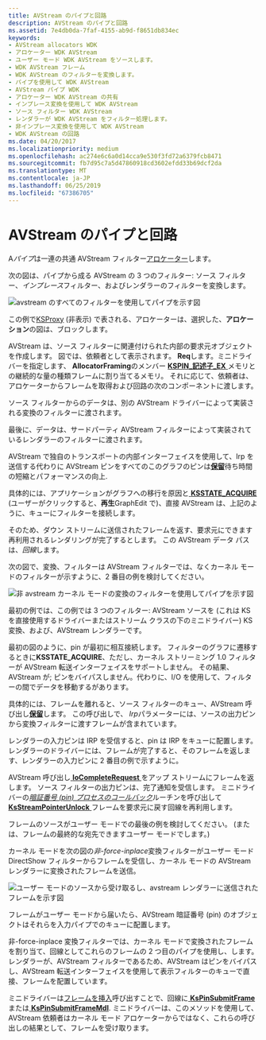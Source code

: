 ```yaml
---
title: AVStream のパイプと回路
description: AVStream のパイプと回路
ms.assetid: 7e4db0da-7faf-4155-ab9d-f8651db834ec
keywords:
- AVStream allocators WDK
- アロケーター WDK AVStream
- ユーザー モード WDK AVStream をソースします。
- WDK AVStream フレーム
- WDK AVStream のフィルターを変換します。
- パイプを使用して WDK AVStream
- AVStream パイプ WDK
- アロケーター WDK AVStream の共有
- インプレース変換を使用して WDK AVStream
- ソース フィルター WDK AVStream
- レンダラーが WDK AVStream をフィルター処理します。
- 非インプレース変換を使用して WDK AVStream
- WDK AVStream の回路
ms.date: 04/20/2017
ms.localizationpriority: medium
ms.openlocfilehash: ac274e6c6a0d14cca9e530f3fd72a6379fcb8471
ms.sourcegitcommit: fb7d95c7a5d47860918cd3602efdd33b69dcf2da
ms.translationtype: MT
ms.contentlocale: ja-JP
ms.lasthandoff: 06/25/2019
ms.locfileid: "67386705"
---
```

# <a name="avstream-pipes-and-circuits"></a>AVStream のパイプと回路





A*パイプ*は一連の共通 AVStream フィルター[アロケーター](avstream-allocators.md)します。

次の図は、パイプから成る AVStream の 3 つのフィルター: ソース フィルター、*インプレース*フィルター、およびレンダラーのフィルターを変換します。

![avstream のすべてのフィルターを使用してパイプを示す図](images/pipe1.png)

この例で[KSProxy](https://docs.microsoft.com/windows-hardware/drivers/ddi/content/_stream/index) (非表示) で表される、アロケーターは、選択した、**アロケーション**の図は、ブロックします。

AVStream は、ソース フィルターに関連付けられた内部の要求元オブジェクトを作成します。 図では、依頼者として表示されます。 **Req**します。ミニドライバーを指定します、 **AllocatorFraming**のメンバー [ **KSPIN\_記述子\_EX** ](https://docs.microsoft.com/windows-hardware/drivers/ddi/content/ks/ns-ks-_kspin_descriptor_ex)メモリとの継続的な量の種類フレームに割り当てるメモリ。 それに応じて、依頼者は、アロケーターからフレームを取得および回路の次のコンポーネントに渡します。

ソース フィルターからのデータは、別の AVStream ドライバーによって実装される変換のフィルターに渡されます。

最後に、データは、サードパーティ AVStream フィルターによって実装されているレンダラーのフィルターに渡されます。

AVStream で独自のトランスポートの内部インターフェイスを使用して、Irp を送信する代わりに AVStream ピンをすべてのこのグラフのピンは[**保留**](https://docs.microsoft.com/windows-hardware/drivers/ddi/content/wdm/nf-wdm-iocalldriver)待ち時間の短縮とパフォーマンスの向上.

具体的には、アプリケーションがグラフへの移行を原因と[ **KSSTATE\_ACQUIRE** ](https://docs.microsoft.com/windows-hardware/drivers/ddi/content/ks/ne-ks-ksstate) (ユーザーがクリックすると、**再生**GraphEdit で)、直接 AVStream は、上記のように、キューにフィルターを接続します。

そのため、ダウン ストリームに送信されたフレームを返す、要求元にできます再利用されるレンダリングが完了するとします。 この AVStream データ パスは、*回線*します。

次の図で、変換、フィルターは AVStream フィルターでは、なくカーネル モードのフィルターが示すように、2 番目の例を検討してください。

![非 avstream カーネル モードの変換のフィルターを使用してパイプを示す図](images/pipe2.png)

最初の例では、この例では 3 つのフィルター: AVStream ソースを (これは KS を直接使用するドライバーまたはストリーム クラスの下のミニドライバー) KS 変換、および、AVStream レンダラーです。

最初の図のように、pin が最初に相互接続します。 フィルターのグラフに遷移するときに**KSSTATE\_ACQUIRE**、ただし、カーネル ストリーミング 1.0 フィルターが AVStream 転送インターフェイスをサポートしません。 その結果、AVStream が; ピンをバイパスしません。代わりに、I/O を使用して、フィルターの間でデータを移動するがあります。

具体的には、フレームを離れると、ソース フィルターのキュー、AVStream 呼び出し[**保留**](https://docs.microsoft.com/windows-hardware/drivers/ddi/content/wdm/nf-wdm-iocalldriver)します。 この呼び出しで、 *Irp*パラメーターには、ソースの出力ピンから変換フィルターに渡すフレームが含まれています。

レンダラーの入力ピンは IRP を受信すると、pin は IRP をキューに配置します。 レンダラーのドライバーには、フレームが完了すると、そのフレームを返します、レンダラーの入力ピンに 2 番目の例で示すように。

AVStream 呼び出し[ **IoCompleteRequest** ](https://docs.microsoft.com/windows-hardware/drivers/ddi/content/wdm/nf-wdm-iocompleterequest)をアップ ストリームにフレームを返します。 ソース フィルターの出力ピンは、完了通知を受信します。 ミニドライバーの[*暗証番号 (pin) プロセスのコールバック*](https://docs.microsoft.com/windows-hardware/drivers/ddi/content/ks/nc-ks-pfnkspin)ルーチンを呼び出して[ **KsStreamPointerUnlock** ](https://docs.microsoft.com/windows-hardware/drivers/ddi/content/ks/nf-ks-ksstreampointerunlock)フレームを要求元に戻す回線を再利用します。

フレームのソースがユーザー モードでの最後の例を検討してください。 (または、フレームの最終的な宛先できますユーザー モードでします。)

カーネル モードを次の図の*非-force-inplace*変換フィルターがユーザー モード DirectShow フィルターからフレームを受信し、カーネル モードの AVStream レンダラーに変換されたフレームを送信。

![ユーザー モードのソースから受け取るし、avstream レンダラーに送信されたフレームを示す図](images/pipe3.png)

フレームがユーザー モードから届いたら、AVStream 暗証番号 (pin) のオブジェクトはそれらを入力パイプでのキューに配置します。

非-force-inplace 変換フィルターでは、カーネル モードで変換されたフレームを割り当て、回線としてこれらのフレームの 2 つ目のパイプを使用し、します。 レンダラーが、AVStream フィルターであるため、AVStream はピンをバイパスし、AVStream 転送インターフェイスを使用して表示フィルターのキューで直接、フレームを配置しています。

ミニドライバーは[フレームを挿入](frame-injection.md)呼び出すことで、回線に[ **KsPinSubmitFrame** ](https://docs.microsoft.com/windows-hardware/drivers/ddi/content/ks/nf-ks-kspinsubmitframe)または[ **KsPinSubmitFrameMdl**](https://docs.microsoft.com/windows-hardware/drivers/ddi/content/ks/nf-ks-kspinsubmitframemdl). ミニドライバーは、このメソッドを使用して、AVStream 依頼者はカーネル モード アロケーターからではなく、これらの呼び出しの結果として、フレームを受け取ります。

 

 




